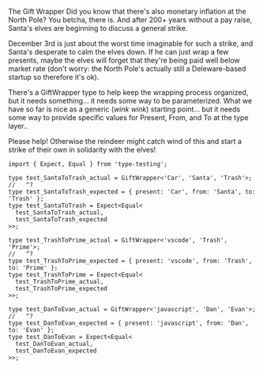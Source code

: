 The Gift Wrapper
Did you know that there's also monetary inflation at the North Pole? You betcha, there is. And after 200+ years without a pay raise, Santa's elves are beginning to discuss a general strike.

December 3rd is just about the worst time imaginable for such a strike, and Santa's desperate to calm the elves down. If he can just wrap a few presents, maybe the elves will forget that they're being paid well below market rate (don't worry: the North Pole's actually still a Deleware-based startup so therefore it's ok).

There's a GiftWrapper type to help keep the wrapping process organized, but it needs something... it needs some way to be parameterized. What we have so far is nice as a generic (*wink wink*) starting point... but it needs some way to provide specific values for Present, From, and To at the type layer..

Please help! Otherwise the reindeer might catch wind of this and start a strike of their own in solidarity with the elves!


```
import { Expect, Equal } from 'type-testing';

type test_SantaToTrash_actual = GiftWrapper<'Car', 'Santa', 'Trash'>;
//   ^?
type test_SantaToTrash_expected = { present: 'Car', from: 'Santa', to: 'Trash' };
type test_SantaToTrash = Expect<Equal<
  test_SantaToTrash_actual,
  test_SantaToTrash_expected
>>;

type test_TrashToPrime_actual = GiftWrapper<'vscode', 'Trash', 'Prime'>;
//   ^?
type test_TrashToPrime_expected = { present: 'vscode', from: 'Trash', to: 'Prime' };
type test_TrashToPrime = Expect<Equal<
  test_TrashToPrime_actual,
  test_TrashToPrime_expected
>>;

type test_DanToEvan_actual = GiftWrapper<'javascript', 'Dan', 'Evan'>;
//   ^?
type test_DanToEvan_expected = { present: 'javascript', from: 'Dan', to: 'Evan' };
type test_DanToEvan = Expect<Equal<
  test_DanToEvan_actual,
  test_DanToEvan_expected
>>;
```